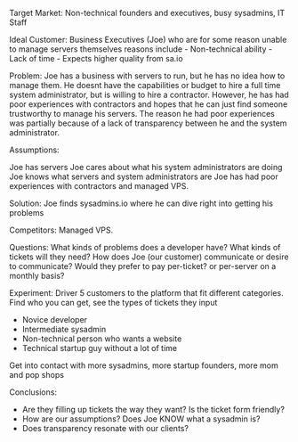 Target Market: Non-technical founders and executives, busy sysadmins, IT Staff

Ideal Customer: Business Executives (Joe) who are for some reason unable to manage servers themselves reasons include
        - Non-technical ability
        - Lack of time
        - Expects higher quality from sa.io

Problem: Joe has a business with servers to run, but he has no idea how to manage them. He doesnt have the capabilities or budget to hire a full time
system administrator, but is willing to hire a contractor. However, he has had poor experiences with contractors and hopes that he can just find someone trustworthy to manage his servers. The reason he had poor experiences was partially because of a lack of transparency between he and the system administrator.

Assumptions:

Joe has servers
Joe cares about what his system administrators are doing
Joe knows what servers and system administrators are
Joe has had poor experiences with contractors and managed VPS.

Solution: Joe finds sysadmins.io where he can dive right into getting his problems

Competitors: Managed VPS.

Questions:
What kinds of problems does a developer have? What kinds of tickets will they need? 
How does Joe (our customer) communicate or desire to communicate?
Would they prefer to pay per-ticket? or per-server on a monthly basis?

					 
Experiment:
Driver 5 customers to the platform that fit different categories. Find who you can get, see the types of tickets they input
* Novice developer
* Intermediate sysadmin
* Non-technical person who wants a website
* Technical startup guy without a lot of time

Get into contact with more sysadmins, more startup founders, more mom and pop shops

Conclusions:
* Are they filling up tickets the way they want? Is the ticket form friendly?
* How are our assumptions? Does Joe KNOW what a sysadmin is?
* Does transparency resonate with our clients?


